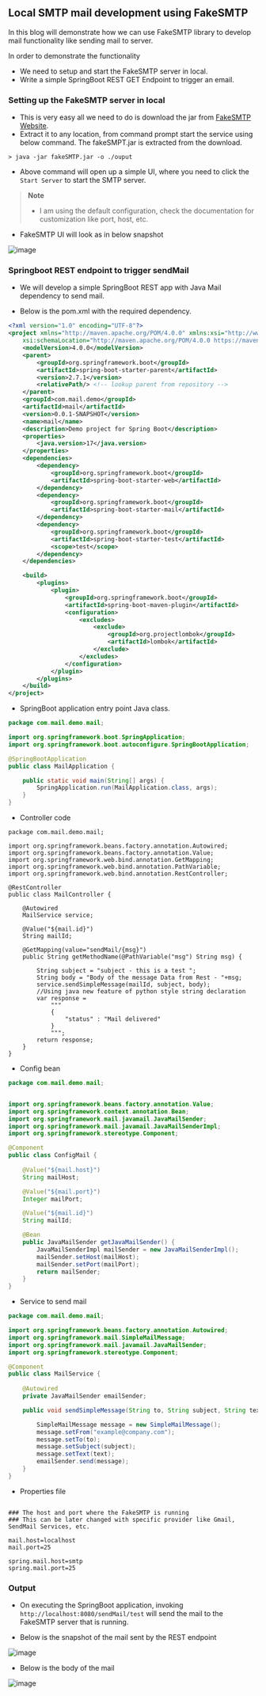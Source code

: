 ## Local SMTP mail development using FakeSMTP 

In this blog will demonstrate how we can use FakeSMTP library to develop mail functionality like sending mail to server.

In order to demonstrate the functionality
- We need to setup and start the FakeSMTP server in local.
- Write a simple SpringBoot REST GET Endpoint to trigger an email.

### Setting up the FakeSMTP server in local

  - This is very easy all we need to do is download the jar from [FakeSMTP Website](http://nilhcem.com/FakeSMTP/download.html).
  - Extract it to any location, from command prompt start the service using below command. The fakeSMPT.jar is extracted from the download.
  
  ```
  > java -jar fakeSMTP.jar -o ./ouput
  ```
  
  - Above command will open up a simple UI, where you need to click the `Start Server` to start the SMTP server.
  
  > **Note**
  > - I am using the default configuration, check the documentation for customization like port, host, etc.
  
  - FakeSMTP UI will look as in below snapshot

![image](https://user-images.githubusercontent.com/6425536/177018447-6c2d3fb6-074a-4c32-915c-c317458f3121.png)

  
### Springboot REST endpoint to trigger sendMail

- We will develop a simple SpringBoot REST app with Java Mail dependency to send mail.
 
- Below is the pom.xml with the required dependency.

```xml
<?xml version="1.0" encoding="UTF-8"?>
<project xmlns="http://maven.apache.org/POM/4.0.0" xmlns:xsi="http://www.w3.org/2001/XMLSchema-instance"
	xsi:schemaLocation="http://maven.apache.org/POM/4.0.0 https://maven.apache.org/xsd/maven-4.0.0.xsd">
	<modelVersion>4.0.0</modelVersion>
	<parent>
		<groupId>org.springframework.boot</groupId>
		<artifactId>spring-boot-starter-parent</artifactId>
		<version>2.7.1</version>
		<relativePath/> <!-- lookup parent from repository -->
	</parent>
	<groupId>com.mail.demo</groupId>
	<artifactId>mail</artifactId>
	<version>0.0.1-SNAPSHOT</version>
	<name>mail</name>
	<description>Demo project for Spring Boot</description>
	<properties>
		<java.version>17</java.version>
	</properties>
	<dependencies>
		<dependency>
			<groupId>org.springframework.boot</groupId>
			<artifactId>spring-boot-starter-web</artifactId>
		</dependency>
		<dependency>
			<groupId>org.springframework.boot</groupId>
			<artifactId>spring-boot-starter-mail</artifactId>
		</dependency>
		<dependency>
			<groupId>org.springframework.boot</groupId>
			<artifactId>spring-boot-starter-test</artifactId>
			<scope>test</scope>
		</dependency>
	</dependencies>

	<build>
		<plugins>
			<plugin>
				<groupId>org.springframework.boot</groupId>
				<artifactId>spring-boot-maven-plugin</artifactId>
				<configuration>
					<excludes>
						<exclude>
							<groupId>org.projectlombok</groupId>
							<artifactId>lombok</artifactId>
						</exclude>
					</excludes>
				</configuration>
			</plugin>
		</plugins>
	</build>
</project>
```

- SpringBoot application entry point Java class.

```java
package com.mail.demo.mail;

import org.springframework.boot.SpringApplication;
import org.springframework.boot.autoconfigure.SpringBootApplication;

@SpringBootApplication
public class MailApplication {

	public static void main(String[] args) {
		SpringApplication.run(MailApplication.class, args);
	}
}
```

- Controller code
 
```
package com.mail.demo.mail;

import org.springframework.beans.factory.annotation.Autowired;
import org.springframework.beans.factory.annotation.Value;
import org.springframework.web.bind.annotation.GetMapping;
import org.springframework.web.bind.annotation.PathVariable;
import org.springframework.web.bind.annotation.RestController;

@RestController
public class MailController {
    
    @Autowired
    MailService service;

    @Value("${mail.id}")
    String mailId;

    @GetMapping(value="sendMail/{msg}")
    public String getMethodName(@PathVariable("msg") String msg) {

        String subject = "subject - this is a test ";
        String body = "Body of the message Data from Rest - "+msg;
        service.sendSimpleMessage(mailId, subject, body);
        //Using java new feature of python style string declaration
        var response = 
            """
            {
                "status" : "Mail delivered"
            }                   
            """;
        return response;
    }
}
```

- Config bean 

```java
package com.mail.demo.mail;


import org.springframework.beans.factory.annotation.Value;
import org.springframework.context.annotation.Bean;
import org.springframework.mail.javamail.JavaMailSender;
import org.springframework.mail.javamail.JavaMailSenderImpl;
import org.springframework.stereotype.Component;

@Component
public class ConfigMail {
    
    @Value("${mail.host}")
    String mailHost;

    @Value("${mail.port}")
    Integer mailPort;

    @Value("${mail.id}")
    String mailId;

    @Bean
    public JavaMailSender getJavaMailSender() {
        JavaMailSenderImpl mailSender = new JavaMailSenderImpl();
        mailSender.setHost(mailHost);
        mailSender.setPort(mailPort);
        return mailSender;
    }
}
```
- Service to send mail

```java
package com.mail.demo.mail;

import org.springframework.beans.factory.annotation.Autowired;
import org.springframework.mail.SimpleMailMessage;
import org.springframework.mail.javamail.JavaMailSender;
import org.springframework.stereotype.Component;

@Component
public class MailService {
    
    @Autowired
    private JavaMailSender emailSender;

    public void sendSimpleMessage(String to, String subject, String text) {

        SimpleMailMessage message = new SimpleMailMessage(); 
        message.setFrom("example@company.com");
        message.setTo(to); 
        message.setSubject(subject); 
        message.setText(text);
        emailSender.send(message);
    }
}
```

- Properties file 

```properties

### The host and port where the FakeSMTP is running
### This can be later changed with specific provider like Gmail, SendMail Services, etc.

mail.host=localhost
mail.port=25

spring.mail.host=smtp
spring.mail.port=25
```

### Output 
  - On executing the SpringBoot application, invoking `http://localhost:8080/sendMail/test` will send the mail to the FakeSMTP server that is running.
  
- Below is the snapshot of the mail sent by the REST endpoint
 
![image](https://user-images.githubusercontent.com/6425536/177018385-946d32e0-db79-40bd-89b0-6cd714cf4e26.png)

- Below is the body of the mail

![image](https://user-images.githubusercontent.com/6425536/177018424-ec131f2f-e759-4d41-b0bf-98cbbe51fc01.png)


  
